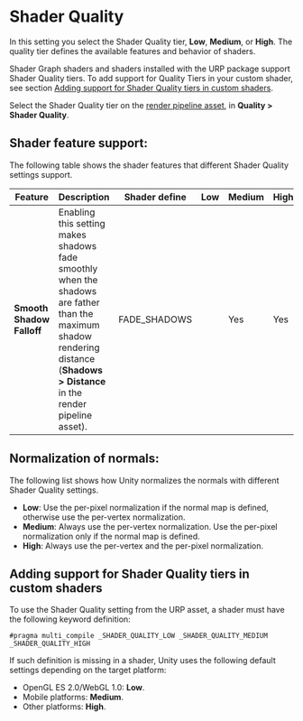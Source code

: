 # Shader Quality

In this setting you select the Shader Quality tier, __Low__, __Medium__, or  __High__. The quality tier defines the available features and behavior of shaders.

Shader Graph shaders and shaders installed with the URP package support Shader Quality tiers. To add support for Quality Tiers in your custom shader, see section [Adding support for Shader Quality tiers in custom shaders](#support-for-shader-quality).

Select the Shader Quality tier on the [render pipeline asset](universalrp-asset.md), in __Quality > Shader Quality__.

## Shader feature support:

The following table shows the shader features that different Shader Quality settings support.

| __Feature__         | __Description__           | __Shader define__ | __Low__    | __Medium__ | __High__   |
| ------------------- | ------------------------- | ----------------- | ---------- | ---------- | ---------- |
| __Smooth Shadow Falloff__   | Enabling this setting makes shadows fade smoothly when the shadows are father than the maximum shadow rendering distance (__Shadows > Distance__ in the render pipeline asset).              | FADE_SHADOWS |   | Yes | Yes |

## Normalization of normals:

The following list shows how Unity normalizes the normals with different Shader Quality settings.

* __Low__: Use the per-pixel normalization if the normal map is defined, otherwise use the per-vertex normalization.
* __Medium__: Always use the per-vertex normalization. Use the per-pixel normalization only if the normal map is defined.
* __High__: Always use the per-vertex and the per-pixel normalization.

<a name="support-for-shader-quality"></a>

## Adding support for Shader Quality tiers in custom shaders

To use the Shader Quality setting from the URP asset, a shader must have the following keyword definition:

```
#pragma multi_compile _SHADER_QUALITY_LOW _SHADER_QUALITY_MEDIUM _SHADER_QUALITY_HIGH
```

If such definition is missing in a shader, Unity uses the following default settings depending on the target platform:

* OpenGL ES 2.0/WebGL 1.0: __Low__.
* Mobile platforms: __Medium__.
* Other platforms: __High__.
